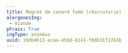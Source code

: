 ```yaml
---
title: Magret de canard fumé (charcuterie)
alergenesIng:
 - Viande
pFrais: True
ingType: animaux
uuid: 19db4b13-ecaa-456d-8141-f8db31f2761b
---
```

